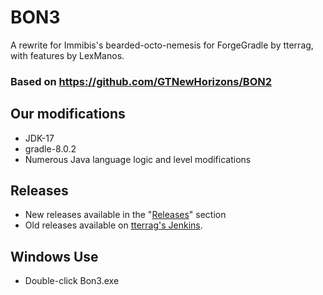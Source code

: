BON3
====

A rewrite for Immibis's bearded-octo-nemesis for ForgeGradle by tterrag, with features by LexManos.

### Based on https://github.com/GTNewHorizons/BON2

## Our modifications
- JDK-17
- gradle-8.0.2
- Numerous Java language logic and level modifications



## Releases
- New releases available in the "[Releases](https://github.com/MohistMC/BON3/releases)" section
- Old releases available on [tterrag's Jenkins](https://ci.tterrag.com/job/BON2/).

## Windows Use
 - Double-click Bon3.exe